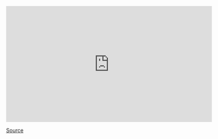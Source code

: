 <iframe width="560" height="315" src="https://www.youtube.com/embed/pvaPaWyiuLA" title="YouTube video player" frameborder="0" allow="accelerometer; autoplay; clipboard-write; encrypted-media; gyroscope; picture-in-picture" allowfullscreen></iframe>

[Source](https://hackaday.com/2019/11/17/unix-version-0-running-on-a-pdp-7-in-2019/)

